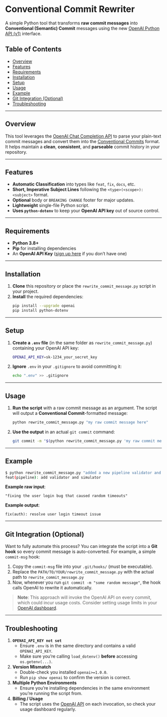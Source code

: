 # Conventional Commit Rewriter

A simple Python tool that transforms **raw commit messages** into **Conventional (Semantic) Commit** messages using the new [OpenAI Python API (v1)](https://github.com/openai/openai-python) interface.

## Table of Contents

- [Overview](#overview)
- [Features](#features)
- [Requirements](#requirements)
- [Installation](#installation)
- [Setup](#setup)
- [Usage](#usage)
- [Example](#example)
- [Git Integration (Optional)](#git-integration-optional)
- [Troubleshooting](#troubleshooting)

---

## Overview

This tool leverages the [OpenAI Chat Completion API](https://platform.openai.com/docs/guides/chat) to parse your plain-text commit messages and convert them into the [Conventional Commits](https://www.conventionalcommits.org) format. It helps maintain a **clean**, **consistent**, and **parseable** commit history in your repository.

---

## Features

- **Automatic Classification** into types like `feat`, `fix`, `docs`, etc.
- **Short, Imperative Subject Lines** following the `<type>(<scope>): <subject>` format.
- **Optional** body or `BREAKING CHANGE` footer for major updates.
- **Lightweight** single-file Python script.
- **Uses `python-dotenv`** to keep your **OpenAI API key** out of source control.

---

## Requirements

- **Python 3.8+**
- **Pip** for installing dependencies
- An **OpenAI API Key** ([sign up here](https://platform.openai.com) if you don’t have one)

---

## Installation

1. **Clone** this repository or place the `rewrite_commit_message.py` script in your project.
2. **Install** the required dependencies:
   ```bash
   pip install --upgrade openai
   pip install python-dotenv
   ```

---

## Setup

1. **Create a `.env` file** (in the same folder as `rewrite_commit_message.py`) containing your OpenAI API key:
   ```bash
   OPENAI_API_KEY=sk-1234_your_secret_key
   ```
2. **Ignore** `.env` in your `.gitignore` to avoid committing it:
   ```bash
   echo ".env" >> .gitignore
   ```

---

## Usage

1. **Run the script** with a raw commit message as an argument. The script will output a **Conventional Commit**-formatted message:

   ```bash
   python rewrite_commit_message.py "my raw commit message here"
   ```

2. **Use the output** in an actual `git commit` command:

   ```bash
   git commit -m "$(python rewrite_commit_message.py 'my raw commit message here')"
   ```

---

## Example

```bash
$ python rewrite_commit_message.py "added a new pipeline validator and simulator"
feat(pipeline): add validator and simulator
```

**Example raw input**:
```
"fixing the user login bug that caused random timeouts"
```
**Example output**:
```
fix(auth): resolve user login timeout issue
```

---

## Git Integration (Optional)

Want to fully automate this process? You can integrate the script into a **Git hook** so every commit message is auto-converted. For example, a simple `commit-msg` hook:

1. Copy the `commit-msg` file into your `.git/hooks/` (must be executable).
2. Replace the `PATH/TO/YOUR/rewrite_commit_message.py` with the actual path to `rewrite_commit_message.py`
3. Now, whenever you run `git commit -m "some random message"`, the hook calls OpenAI to rewrite it automatically.

> **Note**: This approach will invoke the OpenAI API on every commit, which could incur usage costs. Consider setting usage limits in your [OpenAI dashboard](https://platform.openai.com/account/usage).

---

## Troubleshooting

1. **`OPENAI_API_KEY not set`**  
   - Ensure `.env` is in the same directory and contains a valid `OPENAI_API_KEY`.  
   - Make sure you’re calling `load_dotenv()` **before** accessing `os.getenv(...)`.
2. **Version Mismatch**  
   - Double-check you installed `openai>=1.0.0`.  
   - Run `pip show openai` to confirm the version is correct.  
3. **Multiple Python Environments**  
   - Ensure you’re installing dependencies in the same environment you’re running the script from.
4. **Billing / Usage**  
   - The script uses the [OpenAI API](https://platform.openai.com/) on each invocation, so check your usage dashboard regularly.
```